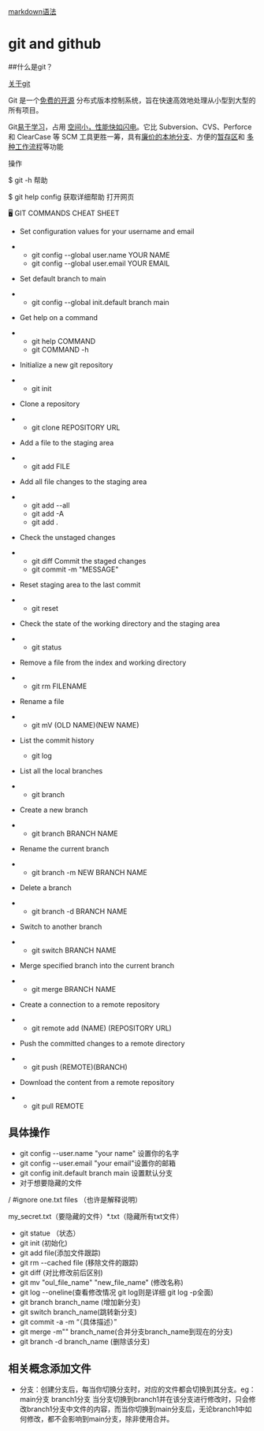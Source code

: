 [markdown语法](https://markdown.com.cn/basic-syntax/paragraphs.html)

# git and github

##什么是git？



[关于git](https://git-scm.com/about/branching-and-merging)

Git 是一个[免费的开源](https://git-scm.com/about/free-and-open-source) 分布式版本控制系统，旨在快速高效地处理从小型到大型的所有项目。

Git[易于学习](https://git-scm.com/doc)，占用 [空间小，性能快如闪电](https://git-scm.com/about/small-and-fast)。它比 Subversion、CVS、Perforce 和 ClearCase 等 SCM 工具更胜一筹，具有[廉价的本地分支](https://git-scm.com/about/branching-and-merging)、方便的[暂存区](https://git-scm.com/about/staging-area)和 [多种工作流程](https://git-scm.com/about/distributed)等功能

操作

$ git -h 帮助

$ git help config 获取详细帮助 打开网页

🖥️ GIT COMMANDS CHEAT SHEET 

- Set configuration values for your username and email 

- - git config --global user.name YOUR NAME 
  - git config --global user.email YOUR EMAIL 

- Set default branch to main 
- - git config --global init.default branch main 

- Get help on a command 

- - git help COMMAND 
  - git COMMAND -h 

- Initialize a new git repository 

- - git init

- Clone a repository 

- - git clone REPOSITORY URL 

- Add a file to the staging area 

- - git add FILE 

- Add all file changes to the staging area 

- - git add --all 
  - git add -A 
  - git add . 
- Check the unstaged changes 
- - git diff Commit the staged changes
  -  git commit -m "MESSAGE" 

- Reset staging area to the last commit

- - git reset

- Check the state of the working directory and the staging area

- - git status



- Remove a file from the index and working directory

- - git rm FILENAME

- Rename a file

- - git mV (OLD NAME)(NEW NAME)

- List the commit history
  - git log

- List all the local branches
- - git branch

- Create a new branch

- - git branch BRANCH NAME

- Rename the current branch

- - git branch -m NEW BRANCH NAME

- Delete a branch

- - git branch -d BRANCH NAME

- Switch to another branch

- - git switch BRANCH NAME

- Merge specified branch into the current branch

- - git merge BRANCH NAME

- Create a connection to a remote repository

- - git remote add (NAME) (REPOSITORY URL)

- Push the committed changes to a remote directory

- - git push (REMOTE)(BRANCH)

- Download the content from a remote repository

- - git pull REMOTE



## 具体操作

- git config --user.name "your name" 设置你的名字
- git config --user.email "your email"设置你的邮箱
- git config init.default branch main 设置默认分支
- 对于想要隐藏的文件 

/ #ignore one.txt files （也许是解释说明）

  my_secret.txt（要隐藏的文件）*.txt（隐藏所有txt文件）

- git statue （状态）
- git init (初始化)
- git add file(添加文件跟踪) 
- git rm --cached file (移除文件的跟踪)
- git diff (对比修改前后区别)
- git mv "oul_file_name" "new_file_name" (修改名称)
- git log --oneline(查看修改情况 git log则是详细 git log -p全面)
- git branch branch_name (增加新分支)
- git switch branch_name(跳转新分支)
- git commit -a -m “（具体描述）”
- git merge -m"" branch_name(合并分支branch_name到现在的分支)
- git branch -d branch_name (删除该分支)

## 相关概念添加文件

- 分支：创建分支后，每当你切换分支时，对应的文件都会切换到其分支。eg：main分支 branch1分支 当分支切换到branch1并在该分支进行修改时，只会修改branch1分支中文件的内容，而当你切换到main分支后，无论branch1中如何修改，都不会影响到main分支，除非使用合并。

